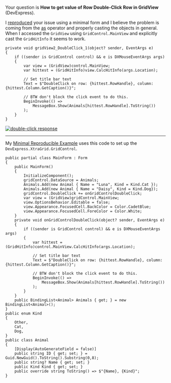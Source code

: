 Your question is **How to get value of Row Double-Click Row in GridView** (DevExpress). 

I [reproduced](https://github.com/IVSoftware/grid-view-double-click-00.git) your issue using a minimal form and I believe the problem is coming from the [as](https://learn.microsoft.com/en-us/dotnet/csharp/language-reference/operators/type-testing-and-cast#as-operator) operator and properly casting the objects in general. When I accessed the `GridView` using `GridControl.MainView` and explicitly cast the  `GridHitInfo` it seems to work.

    private void gridView2_DoubleClick_1(object? sender, EventArgs e)
    {
        if ((sender is GridControl control) && e is DXMouseEventArgs args)
        {
            var view = (GridView)control.MainView;
            var hittest = (GridHitInfo)view.CalcHitInfo(args.Location);

            // Set title bar text
            Text = $"DoubleClick on row: {hittest.RowHandle}, column: {hittest.Column.GetCaption()}";

            // BTW don't block the click event to do this.
            BeginInvoke(() =>
                MessageBox.Show(Animals[hittest.RowHandle].ToString())
            );
        }
    }

[![double-click response][1]][1]

***
My [Minimal Reproducible Example](https://stackoverflow.com/help/minimal-reproducible-example) uses this code to set up the `DevExpress.XtraGrid.GridControl`.

    public partial class MainForm : Form
    {
        public MainForm()
        {
            InitializeComponent();
            gridControl.DataSource = Animals;
            Animals.Add(new Animal { Name = "Luna", Kind = Kind.Cat });
            Animals.Add(new Animal { Name = "Daisy", Kind = Kind.Dog});
            gridControl.DoubleClick += onGridControlDoubleClick;
            var view = (GridView)gridControl.MainView;
            view.OptionsBehavior.Editable = false;
            view.Appearance.FocusedCell.BackColor = Color.CadetBlue;
            view.Appearance.FocusedCell.ForeColor = Color.White;
        }
        private void onGridControlDoubleClick(object? sender, EventArgs e)
        {
            if ((sender is GridControl control) && e is DXMouseEventArgs args)
            {
                var hittest = (GridHitInfo)control.MainView.CalcHitInfo(args.Location);

                // Set title bar text
                Text = $"DoubleClick on row: {hittest.RowHandle}, column: {hittest.Column.GetCaption()}";

                // BTW don't block the click event to do this.
                BeginInvoke(() =>
                    MessageBox.Show(Animals[hittest.RowHandle].ToString())
                );
            }
        }
        public BindingList<Animal> Animals { get; } = new BindingList<Animal>();
    }
    public enum Kind
    {
        Other,
        Cat,
        Dog,
    }
    public class Animal
    {
        [Display(AutoGenerateField = false)]
        public string ID { get; set; } = Guid.NewGuid().ToString().Substring(0,8);
        public string? Name { get; set; }
        public Kind Kind { get; set; }
        public override string ToString() => $"{Name}, {Kind}";
    }


  [1]: https://i.stack.imgur.com/N7ZBx.png